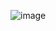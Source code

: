 ![image](https://user-images.githubusercontent.com/68372094/154385235-725ababc-1ab3-4269-8a71-fd1f4eb45740.png)
